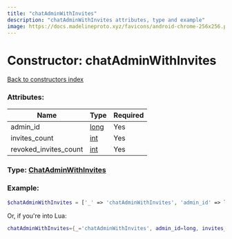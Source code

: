 ```yaml
---
title: "chatAdminWithInvites"
description: "chatAdminWithInvites attributes, type and example"
image: https://docs.madelineproto.xyz/favicons/android-chrome-256x256.png
---
```

# Constructor: chatAdminWithInvites  
[Back to constructors index](index.md)



### Attributes:

| Name     |    Type       | Required |
|----------|---------------|----------|
|admin\_id|[long](../types/long.md) | Yes|
|invites\_count|[int](../types/int.md) | Yes|
|revoked\_invites\_count|[int](../types/int.md) | Yes|



### Type: [ChatAdminWithInvites](../types/ChatAdminWithInvites.md)


### Example:

```php
$chatAdminWithInvites = ['_' => 'chatAdminWithInvites', 'admin_id' => long, 'invites_count' => int, 'revoked_invites_count' => int];
```  


Or, if you're into Lua:

```lua
chatAdminWithInvites={_='chatAdminWithInvites', admin_id=long, invites_count=int, revoked_invites_count=int}

```


